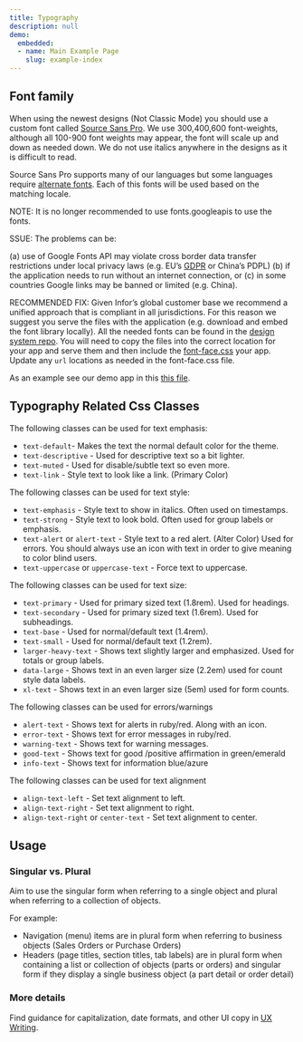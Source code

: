 ```yaml
---
title: Typography
description: null
demo:
  embedded:
  - name: Main Example Page
    slug: example-index
---
```


## Font family

When using the newest designs (Not Classic Mode) you should use a custom font called [Source Sans Pro](https://fonts.google.com/specimen/Source+Sans+3). We use 300,400,600 font-weights, although all 100-900 font weights may appear, the font will scale up and down as needed down. We do not use italics anywhere in the designs as it is difficult to read.

Source Sans Pro supports many of our languages but some languages require [alternate fonts](https://github.com/infor-design/enterprise/blob/main/src/components/typography/_typography-new.scss#L6). Each of this fonts will be used based on the matching locale.

NOTE: It is no longer recommended to use fonts.googleapis to use the fonts.

SSUE: The problems can be:

(a) use of Google Fonts API may violate cross border data transfer restrictions under local privacy laws (e.g. EU’s [GDPR](https://www.cookieyes.com/documentation/google-fonts-and-gdpr/) or China’s PDPL)
(b) if the application needs to run without an internet connection, or
(c) in some countries Google links may be banned or limited (e.g. China).

RECOMMENDED FIX: Given Infor’s global customer base we recommend a unified approach that is compliant in all jurisdictions. For this reason we suggest you serve the files with the application (e.g. download and embed the font library locally). All the needed fonts can be found in the [design system repo](https://github.com/infor-design/design-system/tree/main/fonts). You will need to copy the files into the correct location for your app and serve them and then include the [font-face.css](https://github.com/infor-design/design-system/blob/main/fonts/font-face.css) your app. Update any `url` locations as needed in the font-face.css file.

As an example see our demo app in this [this file](https://github.com/infor-design/enterprise/blob/main/app/views/includes/head.html#L53-L59).

## Typography Related Css Classes

The following classes can be used for text emphasis:

- `text-default`- Makes the text the normal default color for the theme.
- `text-descriptive` - Used for descriptive text so a bit lighter.
- `text-muted` - Used for disable/subtle text so even more.
- `text-link` - Style text to look like a link. (Primary Color)

The following classes can be used for text style:

- `text-emphasis` - Style text to show in italics. Often used on timestamps.
- `text-strong` - Style text to look bold. Often used for group labels or emphasis.
- `text-alert` or `alert-text` - Style text to a red alert. (Alter Color) Used for errors. You should always use an icon with text in order to give meaning to color blind users.
- `text-uppercase` or `uppercase-text` - Force text to uppercase.

The following classes can be used for text size:

- `text-primary` - Used for primary sized text (1.8rem). Used for headings.
- `text-secondary` - Used for primary sized text (1.6rem). Used for subheadings.
- `text-base` - Used for normal/default text (1.4rem).
- `text-small` - Used for normal/default text (1.2rem).
- `larger-heavy-text` - Shows text slightly larger and emphasized. Used for totals or group labels.
- `data-large` - Shows text in an even larger size (2.2em) used for count style data labels.
- `xl-text` - Shows text in an even larger size (5em) used for form counts.

The following classes can be used for errors/warnings

- `alert-text` - Shows text for alerts in ruby/red. Along with an icon.
- `error-text` - Shows text for error messages in ruby/red.
- `warning-text` - Shows text for warning messages.
- `good-text` - Shows text for good /positive affirmation in green/emerald
- `info-text` - Shows text for information blue/azure

The following classes can be used for text alignment

- `align-text-left` - Set text alignment to left.
- `align-text-right` - Set text alignment to right.
- `align-text-right` or `center-text` - Set text alignment to center.

## Usage

### Singular vs. Plural

Aim to use the singular form when referring to a single object and plural when referring to a collection of objects.

For example:

- Navigation (menu) items are in plural form when referring to business objects (Sales Orders or Purchase Orders)
- Headers (page titles, section titles, tab labels) are in plural form when containing a list or collection of objects (parts or orders) and singular form if they display a single business object (a part detail or order detail)

### More details

Find guidance for capitalization, date formats, and other UI copy in [UX Writing](https://design.infor.com/product/ux-writing/introduction).
